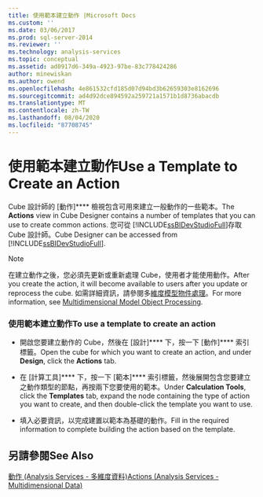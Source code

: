 ```yaml
---
title: 使用範本建立動作 |Microsoft Docs
ms.custom: ''
ms.date: 03/06/2017
ms.prod: sql-server-2014
ms.reviewer: ''
ms.technology: analysis-services
ms.topic: conceptual
ms.assetid: ad0917d6-349a-4923-97be-83c778424286
author: minewiskan
ms.author: owend
ms.openlocfilehash: 4e861532cfd185d07d94bd3b62659303e8162696
ms.sourcegitcommit: ad4d92dce894592a259721a1571b1d8736abacdb
ms.translationtype: MT
ms.contentlocale: zh-TW
ms.lasthandoff: 08/04/2020
ms.locfileid: "87708745"
---
```

# <a name="use-a-template-to-create-an-action"></a><span data-ttu-id="1ee0b-102">使用範本建立動作</span><span class="sxs-lookup"><span data-stu-id="1ee0b-102">Use a Template to Create an Action</span></span>
  <span data-ttu-id="1ee0b-103">Cube 設計師的 [動作]\*\*\*\* 檢視包含可用來建立一般動作的一些範本。</span><span class="sxs-lookup"><span data-stu-id="1ee0b-103">The **Actions** view in Cube Designer contains a number of templates that you can use to create common actions.</span></span> <span data-ttu-id="1ee0b-104">您可從 [!INCLUDE[ssBIDevStudioFull](../../includes/ssbidevstudiofull-md.md)]存取 Cube 設計師。</span><span class="sxs-lookup"><span data-stu-id="1ee0b-104">Cube Designer can be accessed from [!INCLUDE[ssBIDevStudioFull](../../includes/ssbidevstudiofull-md.md)].</span></span>  
  
> [!NOTE]  
>  <span data-ttu-id="1ee0b-105">在建立動作之後，您必須先更新或重新處理 Cube，使用者才能使用動作。</span><span class="sxs-lookup"><span data-stu-id="1ee0b-105">After you create the action, it will become available to users after you update or reprocess the cube.</span></span> <span data-ttu-id="1ee0b-106">如需詳細資訊，請參閱多[維度模型物件處理](processing-a-multidimensional-model-analysis-services.md)。</span><span class="sxs-lookup"><span data-stu-id="1ee0b-106">For more information, see [Multidimensional Model Object Processing](processing-a-multidimensional-model-analysis-services.md).</span></span>  
  
### <a name="to-use-a-template-to-create-an-action"></a><span data-ttu-id="1ee0b-107">使用範本建立動作</span><span class="sxs-lookup"><span data-stu-id="1ee0b-107">To use a template to create an action</span></span>  
  
-   <span data-ttu-id="1ee0b-108">開啟您要建立動作的 Cube，然後在 [設計]\*\*\*\* 下，按一下 [動作]\*\*\*\* 索引標籤。</span><span class="sxs-lookup"><span data-stu-id="1ee0b-108">Open the cube for which you want to create an action, and under **Design**, click the **Actions** tab.</span></span>  
  
-   <span data-ttu-id="1ee0b-109">在 [計算工具]\*\*\*\* 下，按一下 [範本]\*\*\*\* 索引標籤，然後展開包含您要建立之動作類型的節點，再按兩下您要使用的範本。</span><span class="sxs-lookup"><span data-stu-id="1ee0b-109">Under **Calculation Tools**, click the **Templates** tab, expand the node containing the type of action you want to create, and then double-click the template you want to use.</span></span>  
  
-   <span data-ttu-id="1ee0b-110">填入必要資訊，以完成建置以範本為基礎的動作。</span><span class="sxs-lookup"><span data-stu-id="1ee0b-110">Fill in the required information to complete building the action based on the template.</span></span>  
  
## <a name="see-also"></a><span data-ttu-id="1ee0b-111">另請參閱</span><span class="sxs-lookup"><span data-stu-id="1ee0b-111">See Also</span></span>  
 [<span data-ttu-id="1ee0b-112">動作 &#40;Analysis Services - 多維度資料&#41;</span><span class="sxs-lookup"><span data-stu-id="1ee0b-112">Actions &#40;Analysis Services - Multidimensional Data&#41;</span></span>](actions-analysis-services-multidimensional-data.md)  
  
  
